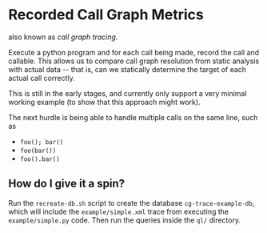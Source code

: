 # Recorded Call Graph Metrics

also known as _call graph tracing_.

Execute a python program and for each call being made, record the call and callable. This allows us to compare call graph resolution from static analysis with actual data -- that is, can we statically determine the target of each actual call correctly.

This is still in the early stages, and currently only support a very minimal working example (to show that this approach might work).

The next hurdle is being able to handle multiple calls on the same line, such as

- `foo(); bar()`
- `foo(bar())`
- `foo().bar()`

## How do I give it a spin?

Run the `recreate-db.sh` script to create the database `cg-trace-example-db`, which will include the `example/simple.xml` trace from executing the `example/simple.py` code. Then run the queries inside the `ql/` directory.
